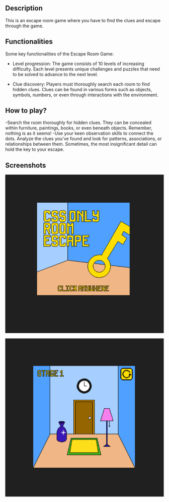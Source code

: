 ## Description
This is an excape room game where you have to find the clues and escape through the game.

## Functionalities
Some key functionalities of the Escape Room Game:

- Level progression: The game consists of 10 levels of increasing difficulty. Each level presents unique challenges and puzzles that need to be solved to advance to the next level.

- Clue discovery: Players must thoroughly search each room to find hidden clues. Clues can be found in various forms such as objects, symbols, numbers, or even through interactions with the environment.

## How to play?

-Search the room thoroughly for hidden clues. They can be concealed within furniture, paintings, books, or even beneath objects. Remember, nothing is as it seems!
-Use your keen observation skills to connect the dots. Analyze the clues you've found and look for patterns, associations, or relationships between them. Sometimes, the most insignificant detail can hold the key to your escape.


## Screenshots

![Alt text](image.png)

![Alt text](image-1.png)